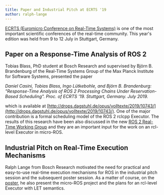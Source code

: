 ```yaml
---
title: Paper and Industrial Pitch at ECRTS '19
author: ralph-lange
---
```


[ECRTS (Euromicro Conference on Real-Time Systems)](https://www.ecrts.org/) is one of the most important scientific conferences of the real-time community. This year's edition was held from 9 to 12 July in Stuttgart, Germany.

## Paper on a Response-Time Analysis of ROS 2

Tobias Blass, PhD student at Bosch Research and supervised by Björn B. Brandenburg of the Real-Time Systems Group of the Max Planck Institute for Software Systems, presented the paper

*Daniel Casini, Tobias Blass, Ingo Lütkebohle, and Björn B. Brandenburg: "Response-Time Analysis of ROS 2 Processing Chains Under Reservation-Based Scheduling". Proc. of ECRTS '19. Stuttgart, Germany. July 2019.*

which is available at [http://drops.dagstuhl.de/opus/volltexte/2019/10743/](http://drops.dagstuhl.de/opus/volltexte/2019/10743/). One of the major contribution is a formal scheduling model of the ROS 2 rclcpp Executor. The results of this research have been also discussed in the new [ROS 2 Real-Time Working Group](https://discourse.ros.org/t/ros2-real-time-working-group-online-meeting-may-20th-2019-between-7am-and-8am-pdt-utc-7/9196) and they are an important input for the work on an rcl-level Executor in micro-ROS.

## Industrial Pitch on Real-Time Execution Mechanisms

Ralph Lange from Bosch Research motivated the need for practical and easy-to-use real-time execution mechanisms for ROS in the industrial pitch session and the subsequent poster session. As a matter of course, on the [poster](/download/2019-07-10_Real-time_in_robotics_Industrial_pitch_at_ECRTS.pdf), he also present the micro-ROS project and the plans for an rcl-level Executor with LET semantics.